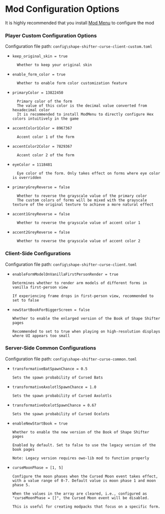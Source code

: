 # Mod Configuration Options

It is highly recommended that you install [Mod Menu](https://www.curseforge.com/minecraft/mc-mods/modmenu) to configure the mod

### Player Custom Configuration Options

Configuration file path: `config\shape-shifter-curse-client-custom.toml`

- `keep_original_skin = true`

        Whether to keep your original skin

- `enable_form_color = true`

        Whether to enable form color customization feature

- `primaryColor = 13822450`

        Primary color of the form
        The value of this color is the decimal value converted from hexadecimal color
        It is recommended to install ModMenu to directly configure Hex colors intuitively in the game

- `accentColor1Color = 8967367`

        Accent color 1 of the form

- `accentColor2Color = 7829367`

        Accent color 2 of the form

- `eyeColor = 1118481`

        Eye color of the form. Only takes effect on forms where eye color is overridden

- `primaryGreyReverse = false`

        Whether to reverse the grayscale value of the primary color
        The custom colors of forms will be mixed with the grayscale texture of the original texture to achieve a more natural effect

- `accent1GreyReverse = false`

        Whether to reverse the grayscale value of accent color 1

- `accent2GreyReverse = false`

        Whether to reverse the grayscale value of accent color 2

### Client-Side Configurations

Configuration file path: `config\shape-shifter-curse-client.toml`

- `enableFormModelOnVanillaFirstPersonRender = true`
      
      Determines whether to render arm models of different forms in vanilla first-person view

      If experiencing frame drops in first-person view, recommended to set to false

- `newStartBookForBiggerScreen = false`
      
      Whether to enable the enlarged version of the Book of Shape Shifter pages

      Recommended to set to true when playing on high-resolution displays where UI appears too small

### Server-Side Common Configurations

Configuration file path: `config\shape-shifter-curse-common.toml`

- `transformativeBatSpawnChance = 0.5`
      
      Sets the spawn probability of Cursed Bats

- `transformativeAxolotlSpawnChance = 1.0`
      
      Sets the spawn probability of Cursed Axolotls

- `transformativeOcelotSpawnChance = 0.67`
      
      Sets the spawn probability of Cursed Ocelots

- `enableNewStartBook = true`
      
      Whether to enable the new version of the Book of Shape Shifter pages

      Enabled by default. Set to false to use the legacy version of the book pages
      
      Note: Legacy version requires owo-lib mod to function properly

- `curseMoonPhase = [1, 5]`

      Configure the moon phases when the Cursed Moon event takes effect, with a value range of 0-7. Default value is moon phase 1 and moon phase 5.

      When the values in the array are cleared, i.e., configured as "curseMoonPhase = []", the Cursed Moon event will be disabled.
      
      This is useful for creating modpacks that focus on a specific form.